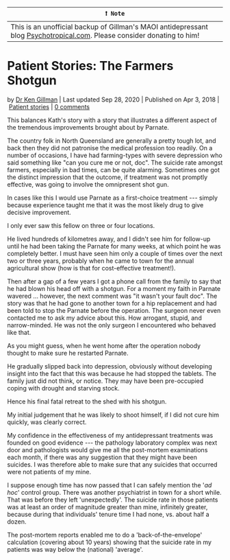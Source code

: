 **`❗ Note`** |
------------------- |
This is an unofficial backup of Gillman's MAOI antidepressant blog [Psychotropical.com](https://psychotropical.com/). Please consider donating to him! |

Patient Stories: The Farmers Shotgun
====================================

by [Dr Ken Gillman](https://psychotropical.com/author/dr-ken-gillman/ "Posts by Dr Ken Gillman") | Last updated Sep 28, 2020 | Published on Apr 3, 2018 | [Patient stories](https://psychotropical.com/category/patient-stories/) | [0 comments](https://psychotropical.com/patient-stories-the-farmers-shotgun/#respond)

This balances Kath's story with a story that illustrates a different aspect of the tremendous improvements brought about by Parnate.

The country folk in North Queensland are generally a pretty tough lot, and back then they did not patronise the medical profession too readily. On a number of occasions, I have had farming-types with severe depression who said something like "can you cure me or not, doc". The suicide rate amongst farmers, especially in bad times, can be quite alarming. Sometimes one got the distinct impression that the outcome, if treatment was not promptly effective, was going to involve the omnipresent shot gun.

In cases like this I would use Parnate as a first-choice treatment --- simply because experience taught me that it was the most likely drug to give decisive improvement.

I only ever saw this fellow on three or four locations.

He lived hundreds of kilometres away, and I didn't see him for follow-up until he had been taking the Parnate for many weeks, at which point he was completely better. I must have seen him only a couple of times over the next two or three years, probably when he came to town for the annual agricultural show (how is that for cost-effective treatment!).

Then after a gap of a few years I got a phone call from the family to say that he had blown his head off with a shotgun. For a moment my faith in Parnate wavered ... however, the next comment was "it wasn't your fault doc". The story was that he had gone to another town for a hip replacement and had been told to stop the Parnate before the operation. The surgeon never even contacted me to ask my advice about this. How arrogant, stupid, and narrow-minded. He was not the only surgeon I encountered who behaved like that.

As you might guess, when he went home after the operation nobody thought to make sure he restarted Parnate.

He gradually slipped back into depression, obviously without developing insight into the fact that this was because he had stopped the tablets. The family just did not think, or notice. They may have been pre-occupied coping with drought and starving stock.

Hence his final fatal retreat to the shed with his shotgun.

My initial judgement that he was likely to shoot himself, if I did not cure him quickly, was clearly correct.

My confidence in the effectiveness of my antidepressant treatments was founded on good evidence --- the pathology laboratory complex was next door and pathologists would give me all the post-mortem examinations each month, if there was any suggestion that they might have been suicides. I was therefore able to make sure that any suicides that occurred were not patients of my mine.

I suppose enough time has now passed that I can safely mention the '*ad hoc*' control group. There was another psychiatrist in town for a short while. That was before they left 'unexpectedly'. The suicide rate in those patients was at least an order of magnitude greater than mine, infinitely greater, because during that individuals' tenure time I had none, vs. about half a dozen.

The post-mortem reports enabled me to do a 'back-of-the-envelope' calculation (covering about 10 years) showing that the suicide rate in my patients was way below the (national) 'average'.
